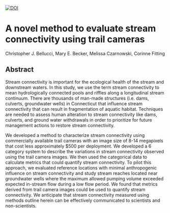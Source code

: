 [![DOI](https://zenodo.org/badge/217362059.svg)](https://zenodo.org/badge/latestdoi/217362059)
# A novel method to evaluate stream connectivity using trail cameras

Christopher J. Bellucci, Mary E. Becker, Melissa Czarnowski, Corinne Fitting

## Abstract
Stream connectivity is important for the ecological health of the stream and downstream waters. In this study, we use the term stream connectivity to mean hydrologically connected pools and riffles along a longitudinal stream continuum.  There are thousands of man-made structures (i.e. dams, culverts, groundwater wells) in Connecticut that influence stream connectivity that can result in fragmentation of aquatic habitat. Techniques are needed to assess human alteration to stream connectivity like dams, culverts, and ground water withdrawals in order to prioritize for future management actions to restore stream connectivity. 

We developed a method to characterize stream connectivity using commercially available trail cameras with an image size of 8-14 megapixels that cost less approximately $500 per deployment. We developed a 6 category system to describe the variations in stream connectivity observed using the trail camera images. We then used the categorical data to calculate metrics that could quantify stream connectivity. To pilot this approach, we evaluated reference locations with minimal anthropogenic influence on stream connectivity and study stream reaches located near groundwater wells where the maximum allowed pumping volume exceeded expected in-stream flow during a low flow period. We found that metrics derived from trail camera images could be used to quantify stream connectivity.  We anticipate that stream connectivity measured using methods outline herein can be effectively communicated to scientists and non-scientists. 
